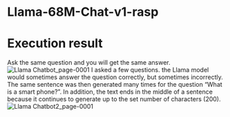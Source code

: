 # Llama-68M-Chat-v1-rasp
# Execution result
Ask the same question and you will get the same answer.
![Llama Chatbot_page-0001](https://github.com/user-attachments/assets/dd926e7a-130b-4536-b9da-dd1824383123)
I asked a few questions. the Llama model would sometimes answer the question correctly, but sometimes incorrectly. The same sentence was then generated many times for the question “What is a smart phone?”. In addition, the text ends in the middle of a sentence because it continues to generate up to the set number of characters (200).
![Llama Chatbot2_page-0001](https://github.com/user-attachments/assets/9c62b013-3b4c-4157-a7d0-5e50e493b48a)
